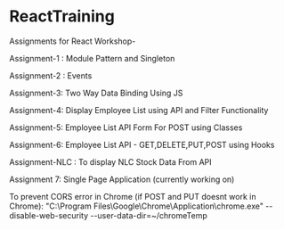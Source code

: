 # ReactTraining
Assignments for React Workshop-

Assignment-1 : Module Pattern and Singleton

Assignment-2 : Events

Assignment-3: Two Way Data Binding Using JS

Assignment-4: Display Employee List using API and Filter Functionality

Assignment-5: Employee List API Form For POST using Classes

Assignment-6: Employee List API - GET,DELETE,PUT,POST using Hooks

Assignment-NLC : To display NLC Stock Data From API

Assignment 7: Single Page Application (currently working on)

 To prevent CORS error in Chrome (if POST and PUT doesnt work in Chrome):
"C:\Program Files\Google\Chrome\Application\chrome.exe" --disable-web-security --user-data-dir=~/chromeTemp
